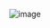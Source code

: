 ![image](https://user-images.githubusercontent.com/59750392/85903720-0b140580-b7d5-11ea-951c-79ef0ba94d9f.png)
